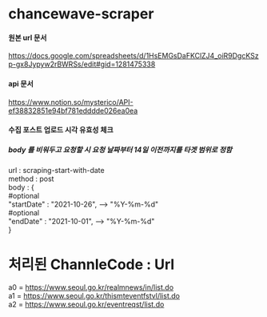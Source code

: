 # chancewave-scraper
#### 원본 url 문서
https://docs.google.com/spreadsheets/d/1HsEMGsDaFKClZJ4_oiR9DgcKSzp-gx8Jypyw2rBWRSs/edit#gid=1281475338


#### api 문서
https://www.notion.so/mysterico/API-ef38832851e94bf781edddde026ea0ea


#### 수집 포스트 업로드 시각 유효성 체크

##### body 를 비워두고 요청할 시 요청 날짜부터 14일 이전까지를 타겟 범위로 정함

url : scraping-start-with-date  
method : post  
body : {  
    #optional  
    "startDate" : "2021-10-26",  --> "%Y-%m-%d"  
    #optional  
    "endDate" : "2021-10-01",  --> "%Y-%m-%d"  
}  

# 처리된 ChannleCode : Url
a0 = https://www.seoul.go.kr/realmnews/in/list.do  
a1 = https://www.seoul.go.kr/thismteventfstvl/list.do  
a2 = https://www.seoul.go.kr/eventreqst/list.do  